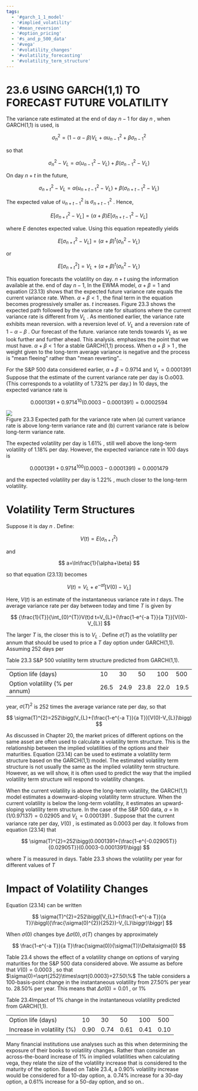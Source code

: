```yaml
---
tags:
  - '#garch_1_1_model'
  - '#implied_volatility'
  - '#mean_reversion'
  - '#option_pricing'
  - '#s_and_p_500_data'
  - '#vega'
  - '#volatility_changes'
  - '#volatility_forecasting'
  - '#volatility_term_structure'
---
```

# 23.6 USING GARCH(1,1) TO FORECAST FUTURE VOLATILITY  

The variance rate estimated at the end of day $n-1$ for day $n$ , when GARCH(1,1) is used, is  

$$
\sigma_{n}^{2}=(1-\alpha-\beta)V_{L}+\alpha u_{n-1}^{2}+\beta\sigma_{n-1}^{2}
$$  

so that  

$$
\sigma_{n}^{2}-V_{L}=\alpha(u_{n-1}^{2}-V_{L})+\beta(\sigma_{n-1}^{2}-V_{L})
$$  

On day $n+t$ in the future,  

$$
\sigma_{n+t}^{2}-V_{L}=\alpha(u_{n+t-1}^{2}-V_{L})+\beta(\sigma_{n+t-1}^{2}-V_{L})
$$  

The expected value of $u_{n+t-1}^{2}$ is $\sigma_{n+t-1}^{2}$ . Hence,  

$$
E[\sigma_{n+t}^{2}-V_{L}]=(\alpha+\beta)E[\sigma_{n+t-1}^{2}-V_{L}]
$$  

where $E$ denotes expected value. Using this equation repeatedly yields  

$$
E[\sigma_{n+t}^{2}-V_{L}]=(\alpha+\beta)^{t}(\sigma_{n}^{2}-V_{L})
$$  

or  

$$
E[\sigma_{n+t}^{2}]=V_{L}+(\alpha+\beta)^{t}(\sigma_{n}^{2}-V_{L})
$$  

This equation forecasts the volatility on day. $n+t$ using the information available at the. end of day $n-1,$ In the EWMA model, $\alpha+\beta=1$ and equation (23.13) shows that the expected future variance rate equals the current variance rate. When. $\alpha+\beta<1$ , the final term in the equation becomes progressively smaller as. $t$ increases. Figure 23.3 shows the expected path followed by the variance rate for situations where the current variance rate is different from $V_{L}$ . As mentioned earlier, the variance rate exhibits mean reversion. with a reversion level of. $V_{L}$ and a reversion rate of $1-\alpha-\beta$ . Our forecast of the future. variance rate tends towards $V_{L}$ as we look further and further ahead. This analysis. emphasizes the point that we must have. $\alpha+\beta<1$ for a stable GARCH(1,1) process. When $\alpha+\beta>1$ , the weight given to the long-term average variance is negative and the process is "mean fleeing" rather than "mean reverting"..  

For the S&P 500 data considered earlier, $\alpha+\beta=0.9714$ and $V_{L}=0.0001391$ Suppose that the estimate of the current variance rate per day is O.o003. (This corresponds to a volatility of $1.732\%$ per day.) In 10 days, the expected variance rate is  

$$
0.0001391+0.9714^{10}(0.0003-0.0001391)=0.0002594
$$  

![](images/dc645dc8f9e1545fdc6fffaaed47c0f8d5c6c8d9b1fb240387e6c03834364387.jpg)  
Figure 23.3 Expected path for the variance rate when (a) current variance rate is above long-term variance rate and (b) current variance rate is below long-term variance rate.  

The expected volatility per day is $1.61\%$ , still well above the long-term volatility of $1.18\%$ per day. However, the expected variance rate in 100 days is  

$$
0.0001391+0.9714^{100}(0.0003-0.0001391)=0.0001479
$$  

and the expected volatility per day is $1.22\%$ , much closer to the long-term volatility.  

# Volatility Term Structures  

Suppose it is day $n$ . Define:  

$$
V(t)=E(\sigma_{n+t}^{2})
$$  

and  

$$
a=\ln\frac{1}{\alpha+\beta}
$$  

so that equation (23.13) becomes  

$$
V(t)=V_{L}+e^{-a t}[V(0)-V_{L}]
$$  

Here, $V(t)$ is an estimate of the instantaneous variance rate in $t$ days. The average variance rate per day between today and time $T$ is given by  

$$
{\frac{1}{T}}{\int_{0}^{T}}V(t)d t=V_{L}+{\frac{1-e^{-a T}}{a T}}[V(0)-V_{L}]
$$  

The larger $T$ is, the closer this is to $V_{L}$ . Define $\sigma(T)$ as the volatility per annum that should be used to price a $T$ day option under GARCH(1,1). Assuming 252 days per  

Table 23.3 S&P 500 volatility term structure predicted from GARCH(1,1).   


<html><body><table><tr><td>Option life (days)</td><td>10</td><td>30</td><td>50</td><td>100</td><td>500</td></tr><tr><td>Option volatility (% per annum)</td><td>26.5</td><td>24.9</td><td>23.8</td><td>22.0</td><td>19.5</td></tr></table></body></html>  

year, $\sigma(T)^{2}$ is 252 times the average variance rate per day, so that  

$$
\sigma(T)^{2}=252\bigg(V_{L}+{\frac{1-e^{-a T}}{a T}}[V(0)-V_{L}]\bigg)
$$  

As discussed in Chapter 20, the market prices of different options on the same asset are often used to calculate a volatility term structure. This is the relationship between the implied volatilities of the options and their maturities. Equation (23.14) can be used to estimate a volatility term structure based on the GARCH(1,1) model. The estimated volatility term structure is not usually the same as the implied volatility term structure. However, as we will show, it is often used to predict the way that the implied volatility term structure will respond to volatility changes.  

When the current volatility is above the long-term volatility, the GARCH(1,1) model estimates a downward-sloping volatility term structure. When the current volatility is below the long-term volatility, it estimates an upward-sloping volatility term structure. In the case of the S&P 500 data, $a=\ln(1/0.97137)=0.02905$ and $V_{L}=0.0001391$ . Suppose that the current variance rate per day, $V(0)$ , is estimated as 0.0003 per day. It follows from equation (23.14) that  

$$
\sigma(T)^{2}=252\bigg(0.0001391+{\frac{1-e^{-0.02905T}}{0.02905T}}(0.0003-0.0001391)\bigg)
$$  

where $T$ is measured in days. Table 23.3 shows the volatility per year for different values of $T$  

# Impact of Volatility Changes  

Equation (23.14) can be written  

$$
\sigma(T)^{2}=252\biggl[V_{L}+{\frac{1-e^{-a T}}{a T}}\biggl({\frac{\sigma(0)^{2}}{252}}-V_{L}\biggr)\biggr]
$$  

When $\sigma(0)$ changes bye $\Delta\sigma(0),\sigma(T)$ changes by approximately  

$$
\frac{1-e^{-a T}}{a T}\frac{\sigma(0)}{\sigma(T)}\Delta\sigma(0)
$$  

Table 23.4 shows the effect of a volatility change on options of varying maturities for the S&P 500 data considered above. We assume as before that $V(0)=0.0003$ , so that $\sigma(0)=\sqrt{252}\times\sqrt{0.0003}=27.50\%$ The table considers a 100-basis-point change in the instantaneous volatility from $27.50\%$ per year to. $28.50\%$ per year. This means that $\Delta\sigma(0)=0.01$ , or $1\%$  

Table 23.4Impact of $1\%$ change in the instantaneous volatility predicted from GARCH(1,1).   


<html><body><table><tr><td>Option life (days)</td><td>10</td><td>30</td><td>50</td><td>100</td><td>500</td></tr><tr><td>Increase in volatility (%)</td><td>0.90</td><td>0.74</td><td>0.61</td><td>0.41</td><td>0.10</td></tr></table></body></html>  

Many financial institutions use analyses such as this when determining the exposure of their books to volatility changes. Rather than consider an across-the-board increase of $1\%$ in implied volatilities when calculating vega, they relate the size of the volatility increase that is considered to the maturity of the option. Based on Table 23.4, a $0.90\%$ volatility increase would be considered for a 10-day option, a. $0.74\%$ increase for a 30-day option, a $0.61\%$ increase for a 50-day option, and so on..  
